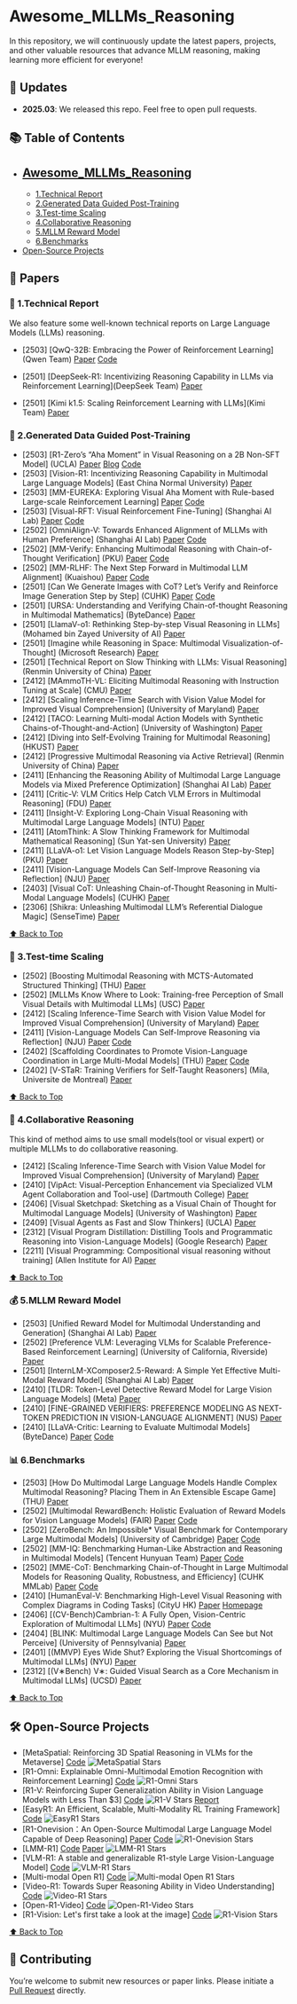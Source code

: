 # Awesome_MLLMs_Reasoning

In this repository, we will continuously update the latest papers, projects, and other valuable resources that advance MLLM reasoning, making learning more efficient for everyone!

<!-- omit in toc -->
## 📢 Updates

- **2025.03**: We released this repo. Feel free to open pull requests.

<!-- omit in toc -->
## 📚 Table of Contents
- [Awesome_MLLMs_Reasoning](#-awesome_mllms_reasoning)
  - 
  - [1.Technical Report](#-1technical-report)
  - [2.Generated Data Guided Post-Training](#-2generated-data-guided-post-training)
  - [3.Test-time Scaling](#-3test-time-scaling)
  - [4.Collaborative Reasoning](#-4collaborative-reasoning)
  - [5.MLLM Reward Model](#-5mllm-reward-model)
  - [6.Benchmarks](#-6benchmarks)
- [Open-Source Projects](#️-open-source-projects)



## 📖 Papers

### 📝  1.Technical Report
We also feature some well-known technical reports on Large Language Models (LLMs) reasoning.
* [2503] [QwQ-32B: Embracing the Power of Reinforcement Learning](Qwen Team) [Paper](https://qwenlm.github.io/blog/qwq-32b/) [Code](https://huggingface.co/Qwen/QwQ-32B)

* [2501] [DeepSeek-R1: Incentivizing Reasoning Capability in LLMs via Reinforcement Learning](DeepSeek Team) [Paper](https://arxiv.org/pdf/2501.12948)

* [2501] [Kimi k1.5: Scaling Reinforcement Learning with LLMs](Kimi Team) [Paper](https://arxiv.org/pdf/2501.12599)

### 📌 2.Generated Data Guided Post-Training
* [2503] [R1-Zero’s “Aha Moment” in Visual Reasoning on a 2B Non-SFT Model] (UCLA) [Paper](https://arxiv.org/pdf/2503.05132) [Blog](https://turningpointai.notion.site/the-multimodal-aha-moment-on-2b-model) [Code](https://github.com/turningpoint-ai/VisualThinker-R1-Zero)
* [2503] [Vision-R1: Incentivizing Reasoning Capability in Multimodal Large Language Models] (East China Normal University) [Paper](https://arxiv.org/pdf/2503.06749)
* [2503] [MM-EUREKA: Exploring Visual Aha Moment with Rule-based Large-scale Reinforcement Learning] [Paper](https://arxiv.org/pdf/2503.07365) [Code](https://github.com/ModalMinds/MM-EUREKA)
* [2503] [Visual-RFT: Visual Reinforcement Fine-Tuning] (Shanghai AI Lab) [Paper](https://arxiv.org/abs/2503.01785) [Code](https://github.com/Liuziyu77/Visual-RFT)
* [2502] [OmniAlign-V: Towards Enhanced Alignment of MLLMs with Human Preference] (Shanghai AI Lab) [Paper](https://arxiv.org/pdf/2502.18411) [Code](https://github.com/PhoenixZ810/OmniAlign-V)
* [2502] [MM-Verify: Enhancing Multimodal Reasoning with Chain-of-Thought Verification] (PKU) [Paper](https://arxiv.org/pdf/2502.13383) [Code](https://github.com/Aurora-slz/MM-Verify)
* [2502] [MM-RLHF: The Next Step Forward in Multimodal LLM Alignment] (Kuaishou) [Paper](https://arxiv.org/pdf/2502.10391) [Code](https://github.com/Kwai-YuanQi/MM-RLHF)
* [2501] [Can We Generate Images with CoT? Let’s Verify and Reinforce Image Generation Step by Step] (CUHK) [Paper](https://arxiv.org/pdf/2501.13926) [Code](https://github.com/ZiyuGuo99/Image-Generation-CoT)
* [2501] [URSA: Understanding and Verifying Chain-of-thought Reasoning in Multimodal Mathematics] (ByteDance) [Paper](https://arxiv.org/pdf/2501.04686)
* [2501] [LlamaV-o1: Rethinking Step-by-step Visual Reasoning in LLMs] (Mohamed bin Zayed University of AI) [Paper](https://arxiv.org/pdf/2501.06186)
* [2501] [Imagine while Reasoning in Space: Multimodal Visualization-of-Thought] (Microsoft Research) [Paper](https://arxiv.org/pdf/2501.07542)
* [2501] [Technical Report on Slow Thinking with LLMs: Visual Reasoning] (Renmin University of China) [Paper](https://arxiv.org/pdf/2501.01904)
* [2412] [MAmmoTH-VL: Eliciting Multimodal Reasoning with Instruction Tuning at Scale] (CMU) [Paper](https://arxiv.org/pdf/2412.05237)
* [2412] [Scaling Inference-Time Search with Vision Value Model for Improved Visual Comprehension] (University of Maryland) [Paper](https://arxiv.org/pdf/2412.03704)
* [2412] [TACO: Learning Multi-modal Action Models with Synthetic Chains-of-Thought-and-Action] (University of Washington) [Paper](https://arxiv.org/pdf/2412.05479)
* [2412] [Diving into Self-Evolving Training for Multimodal Reasoning] (HKUST) [Paper](https://arxiv.org/pdf/2412.17451)
* [2412] [Progressive Multimodal Reasoning via Active Retrieval] (Renmin University of China) [Paper](https://arxiv.org/pdf/2412.14835)
* [2411] [Enhancing the Reasoning Ability of Multimodal Large Language Models via Mixed Preference Optimization] (Shanghai AI Lab) [Paper](https://arxiv.org/pdf/2411.10442)
* [2411] [Critic-V: VLM Critics Help Catch VLM Errors in Multimodal Reasoning] (FDU) [Paper](https://arxiv.org/pdf/2411.18203)
* [2411] [Insight-V: Exploring Long-Chain Visual Reasoning with Multimodal Large Language Models] (NTU) [Paper](https://arxiv.org/pdf/2411.14432)
* [2411] [AtomThink: A Slow Thinking Framework for Multimodal Mathematical Reasoning] (Sun Yat-sen University) [Paper](https://arxiv.org/pdf/2411.11930)
* [2411] [LLaVA-o1: Let Vision Language Models Reason Step-by-Step] (PKU) [Paper](https://arxiv.org/pdf/2411.10440v1)
* [2411] [Vision-Language Models Can Self-Improve Reasoning via Reflection] (NJU) [Paper](https://arxiv.org/pdf/2411.00855)
* [2403] [Visual CoT: Unleashing Chain-of-Thought Reasoning in Multi-Modal Language Models] (CUHK) [Paper](https://arxiv.org/pdf/2403.16999)
* [2306] [Shikra: Unleashing Multimodal LLM’s Referential Dialogue Magic] (SenseTime) [Paper](https://arxiv.org/pdf/2306.15195) 

[⬆️ Back to Top](#-table-of-contents)

### 🚀 3.Test-time Scaling
* [2502] [Boosting Multimodal Reasoning with MCTS-Automated Structured Thinking] (THU) [Paper](https://arxiv.org/pdf/2502.02339)
* [2502] [MLLMs Know Where to Look: Training-free Perception of Small Visual Details with Multimodal LLMs] (USC) [Paper](https://arxiv.org/pdf/2502.17422)
* [2412] [Scaling Inference-Time Search with Vision Value Model for Improved Visual Comprehension] (University of Maryland) [Paper](https://arxiv.org/pdf/2412.03704)
* [2411] [Vision-Language Models Can Self-Improve Reasoning via Reflection] (NJU) [Paper](https://arxiv.org/pdf/2411.00855) [Code](https://github.com/njucckevin/MM-Self-Improve)
* [2402] [Scaffolding Coordinates to Promote Vision-Language Coordination in Large Multi-Modal Models] (THU) [Paper](https://arxiv.org/pdf/2402.12058) [Code](https://github.com/leixy20/Scaffold)
* [2402] [V-STaR: Training Verifiers for Self-Taught Reasoners] (Mila, Universite de Montreal) [Paper](https://arxiv.org/pdf/2402.06457) 

[⬆️ Back to Top](#-table-of-contents)

### 🚀 4.Collaborative Reasoning
This kind of method aims to use small models(tool or visual expert) or multiple MLLMs to do collaborative reasoning.

* [2412] [Scaling Inference-Time Search with Vision Value Model for Improved Visual Comprehension] (University of Maryland) [Paper](https://arxiv.org/pdf/2412.03704)
* [2410] [VipAct: Visual-Perception Enhancement via Specialized VLM Agent Collaboration and Tool-use] (Dartmouth College) [Paper](https://arxiv.org/pdf/2410.16400)
* [2406] [Visual Sketchpad: Sketching as a Visual Chain of Thought for Multimodal Language Models] (University of Washington) [Paper](https://arxiv.org/pdf/2406.09403)
* [2409] [Visual Agents as Fast and Slow Thinkers] (UCLA) [Paper](https://openreview.net/pdf?id=ncCuiD3KJQ)
* [2312] [Visual Program Distillation: Distilling Tools and Programmatic Reasoning into Vision-Language Models] (Google Research) [Paper](https://arxiv.org/pdf/2312.03052)
* [2211] [Visual Programming: Compositional visual reasoning without training] (Allen Institute for AI) [Paper](https://arxiv.org/abs/2211.11559) 

[⬆️ Back to Top](#-table-of-contents)


### 💰 5.MLLM Reward Model
* [2503] [Unified Reward Model for Multimodal Understanding and Generation] (Shanghai AI Lab) [Paper](https://arxiv.org/pdf/2503.05236)
* [2502] [Preference VLM: Leveraging VLMs for Scalable Preference-Based Reinforcement Learning] (University of California, Riverside) [Paper](https://arxiv.org/pdf/2502.01616)
* [2501] [InternLM-XComposer2.5-Reward: A Simple Yet Effective Multi-Modal Reward Model] (Shanghai AI Lab) [Paper](https://arxiv.org/pdf/2501.12368)
* [2410] [TLDR: Token-Level Detective Reward Model for Large Vision Language Models] (Meta) [Paper](https://arxiv.org/pdf/2410.04734)
* [2410] [FINE-GRAINED VERIFIERS: PREFERENCE MODELING AS NEXT-TOKEN PREDICTION IN VISION-LANGUAGE  ALIGNMENT] (NUS) [Paper](https://arxiv.org/abs/2410.14148)
* [2410] [LLaVA-Critic: Learning to Evaluate Multimodal Models] (ByteDance) [Paper](https://arxiv.org/pdf/2410.02712) [Code](https://llava-vl.github.io/blog/2024-10-03-llava-critic/)

### 📊 6.Benchmarks
* [2503] [How Do Multimodal Large Language Models Handle Complex Multimodal Reasoning? Placing Them in An Extensible Escape Game] (THU) [Paper](https://arxiv.org/pdf/2503.10042v1)
* [2502] [Multimodal RewardBench: Holistic Evaluation of Reward Models for Vision Language Models] (FAIR) [Paper](https://arxiv.org/pdf/2502.14191) [Code](https://github.com/facebookresearch/multimodal_rewardbench)
* [2502] [ZeroBench: An Impossible* Visual Benchmark for Contemporary Large Multimodal Models] (University of Cambridge) [Paper](https://arxiv.org/pdf/2502.09696) [Code](https://zerobench.github.io/)
* [2502] [MM-IQ: Benchmarking Human-Like Abstraction and Reasoning in Multimodal Models] (Tencent Hunyuan Team) [Paper](https://arxiv.org/pdf/2502.00698) [Code](https://acechq.github.io/MMIQ-benchmark/)
* [2502] [MME-CoT: Benchmarking Chain-of-Thought in Large Multimodal Models for Reasoning Quality, Robustness, and Efficiency] (CUHK MMLab) [Paper](https://arxiv.org/pdf/2502.09621) [Code](https://mmecot.github.io/)
* [2410] [HumanEval-V: Benchmarking High-Level Visual Reasoning with Complex Diagrams in Coding Tasks] (CityU HK) [Paper](https://arxiv.org/abs/2410.12381) [Homepage](https://humaneval-v.github.io/)
* [2406] [(CV-Bench)Cambrian-1: A Fully Open, Vision-Centric Exploration of Multimodal LLMs] (NYU) [Paper](https://arxiv.org/pdf/2406.16860) [Code](https://github.com/cambrian-mllm/cambrian)
* [2404] [BLINK: Multimodal Large Language Models Can See but Not Perceive] (University of Pennsylvania) [Paper](https://arxiv.org/pdf/2404.12390)
* [2401] [(MMVP) Eyes Wide Shut? Exploring the Visual Shortcomings of Multimodal LLMs] (NYU) [Paper](https://arxiv.org/pdf/2401.06209)
* [2312] [(V∗Bench) V∗: Guided Visual Search as a Core Mechanism in Multimodal LLMs] (UCSD) [Paper](https://arxiv.org/pdf/2312.14135)

[⬆️ Back to Top](#-table-of-contents)

## 🛠️ Open-Source Projects
* [MetaSpatial: Reinforcing 3D Spatial Reasoning in VLMs for the Metaverse] [Code](https://github.com/PzySeere/MetaSpatial) ![MetaSpatial Stars](https://img.shields.io/github/stars/PzySeere/MetaSpatial)
* [R1-Omni: Explainable Omni-Multimodal Emotion Recognition with Reinforcement Learning] [Code](https://github.com/HumanMLLM/R1-Omni) ![R1-Omni Stars](https://img.shields.io/github/stars/HumanMLLM/R1-Omni)
* [R1-V: Reinforcing Super Generalization Ability in Vision Language Models with Less Than $3] [Code](https://github.com/Deep-Agent/R1-V) ![R1-V Stars](https://img.shields.io/github/stars/Deep-Agent/R1-V) [Report](https://deepagent.notion.site/rlvr-in-vlms)
* [EasyR1: An Efficient, Scalable, Multi-Modality RL Training Framework] [Code](https://github.com/hiyouga/EasyR1) ![EasyR1 Stars](https://img.shields.io/github/stars/hiyouga/EasyR1)
* [R1-Onevision：An Open-Source Multimodal Large Language Model Capable of Deep Reasoning] [Paper](https://arxiv.org/pdf/2503.10615) [Code](https://github.com/Fancy-MLLM/R1-Onevision) ![R1-Onevision Stars](https://img.shields.io/github/stars/Fancy-MLLM/R1-Onevision)
* [LMM-R1] [Code](https://github.com/TideDra/lmm-r1) [Paper](https://arxiv.org/pdf/2503.07536) ![LMM-R1 Stars](https://img.shields.io/github/stars/TideDra/lmm-r1)
* [VLM-R1: A stable and generalizable R1-style Large Vision-Language Model] [Code](https://github.com/om-ai-lab/VLM-R1) ![VLM-R1 Stars](https://img.shields.io/github/stars/om-ai-lab/VLM-R1)
* [Multi-modal Open R1] [Code](https://github.com/EvolvingLMMs-Lab/open-r1-multimodal) ![Multi-modal Open R1 Stars](https://img.shields.io/github/stars/EvolvingLMMs-Lab/open-r1-multimodal)
* [Video-R1: Towards Super Reasoning Ability in Video Understanding] [Code](https://github.com/tulerfeng/Video-R1) ![Video-R1 Stars](https://img.shields.io/github/stars/tulerfeng/Video-R1)
* [Open-R1-Video] [Code](https://github.com/Wang-Xiaodong1899/Open-R1-Video) ![Open-R1-Video Stars](https://img.shields.io/github/stars/Wang-Xiaodong1899/Open-R1-Video)
* [R1-Vision: Let's first take a look at the image] [Code](https://github.com/yuyq96/R1-Vision) ![R1-Vision Stars](https://img.shields.io/github/stars/yuyq96/R1-Vision)


[⬆️ Back to Top](#-table-of-contents)

## 🤝 Contributing

You’re welcome to submit new resources or paper links. Please initiate a [Pull Request](https://github.com/Open-DataFlow/Awesome_MLLMs_Reasoning/pulls) directly.

